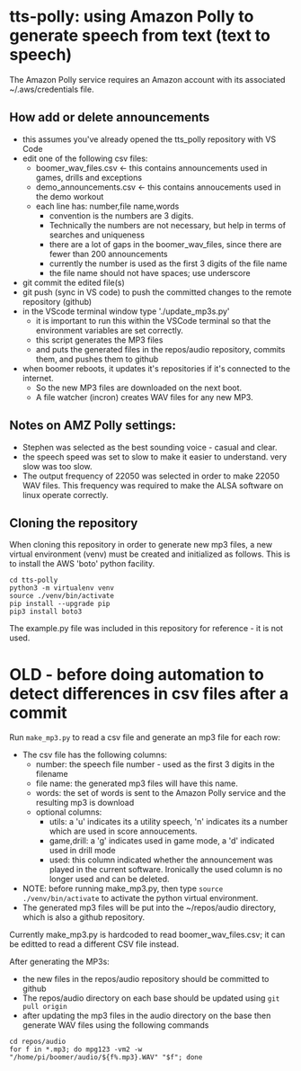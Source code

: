 # tts-polly: using Amazon Polly to generate speech from text (text to speech)

The Amazon Polly service requires an Amazon account with its associated ~/.aws/credentials file.

## How add or delete announcements
- this assumes you've already opened the tts_polly repository with VS Code
- edit one of the following csv files:
  - boomer_wav_files.csv  <- this contains announcements used in games, drills and exceptions
  - demo_announcements.csv <- this contains annoucements used in the demo workout
  - each line has: number,file name,words
    - convention is the numbers are 3 digits.
    - Technically the numbers are not necessary, but help in terms of searches and uniqueness
    - there are a lot of gaps in the boomer_wav_files, since there are fewer than 200 announcements
    - currently the number is used as the first 3 digits of the file name
    - the file name should not have spaces; use underscore
- git commit the edited file(s)
- git push (sync in VS code) to push the committed changes to the remote repository (github)
- in the VScode terminal window type './update_mp3s.py'
  - it is important to run this within the VSCode terminal so that the environment variables are set correctly.
  - this script generates the MP3 files
  - and puts the generated files in the repos/audio repository, commits them, and pushes them to github
- when boomer reboots, it updates it's repositories if it's connected to the internet.
  - So the new MP3 files are downloaded on the next boot.
  - A file watcher (incron) creates WAV files for any new MP3.


## Notes on AMZ Polly settings:
- Stephen was selected as the best sounding voice - casual and clear.
- the speech speed was set to slow to make it easier to understand.  very slow was too slow.
- The output frequency of 22050 was selected in order to make 22050 WAV files.  This frequency was required to make the ALSA software on linux operate correctly.

## Cloning the repository
When cloning this repository in order to generate new mp3 files, a new virtual environment (venv) must be created and initialized as follows.  This is to install the AWS 'boto' python facility.
```
cd tts-polly
python3 -m virtualenv venv
source ./venv/bin/activate
pip install --upgrade pip
pip3 install boto3
```

The example.py file was included in this repository for reference - it is not used.


# OLD - before doing automation to detect differences in csv files after a commit
Run ```make_mp3.py``` to read a csv file and generate an mp3 file for each row:
- The csv file has the following columns:
  - number: the speech file number - used as the first 3 digits in the filename
  - file name: the generated mp3 files will have this name.
  - words: the set of words is sent to the Amazon Polly service and the resulting mp3 is download
  - optional columns:
    - utils: a 'u' indicates its a utility speech, 'n' indicates its a number which are used in score annoucements.
    - game,drill: a 'g' indicates used in game mode, a 'd' indicated used in drill mode
    - used: this column indicated whether the announcement was played in the current software. Ironically the used column is no longer used and can be deleted.
- NOTE: before running make_mp3.py, then type ```source ./venv/bin/activate``` to activate the python virtual environment.
- The generated mp3 files will be put into the ~/repos/audio directory, which is also a github repository.

Currently make_mp3.py is hardcoded to read boomer_wav_files.csv; it can be editted to read a different CSV file instead.

After generating the MP3s:
  - the new files in the repos/audio repository should be committed to github
  - The repos/audio directory on each base should be updated using ```git pull origin```
  - after updating the mp3 files in the audio directory on the base then generate WAV files using the following commands
```
cd repos/audio
for f in *.mp3; do mpg123 -vm2 -w "/home/pi/boomer/audio/${f%.mp3}.WAV" "$f"; done
```